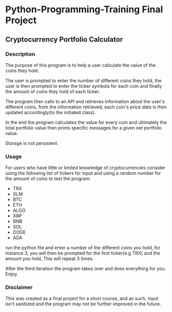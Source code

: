 # Python-Programming-Training Final Project

## Cryptocurrency Portfolio Calculator

### Description

The purpose of this program is to help a user calculate the value of the coins they hold.

The user is prompted to enter the number of different coins they hold, the user is then prompted to enter the ticker symbols for each coin and finally the amount of coins they hold of each ticker.

The program then calls to an API and retrieves information about the user's different coins, from the information retrieved, each coin's price data is then updated accordingly(to the initiated class).

In the end the program calculates the value for every coin and ultimately the total portfolio value then prints specific messages for a given net portfolio value.

Storage is not persistent.

### Usage

For users who have little or limited knowledge of cryptocurrencies consider using the following list of tickers for input and using a random number for the amount of coins to test the program:

- TRX
- XLM
- BTC
- ETH
- ALGO
- XRP
- BNB
- SOL
- DOGE
- ADA

run the python file and enter a number of the different coins you hold, for instance 3, you will then be prompted for the first ticker(e.g TRX) and the amount you hold, This will repeat 3 times.

After the third iteration the program takes over and does everything for you. Enjoy.

### Disclaimer

This was created as a final project for a short course, and as such, input isn't sanitized and the program may not be further improved in the future.
